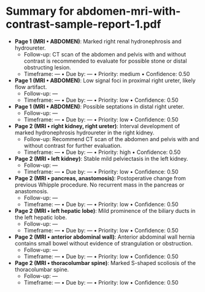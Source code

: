# Summary for abdomen-mri-with-contrast-sample-report-1.pdf

- **Page 1 (MRI • ABDOMEN)**: Marked right renal hydronephrosis and hydroureter.
  - Follow-up: CT scan of the abdomen and pelvis with and without contrast is recommended to evaluate for possible stone or distal obstructing lesion.
  - Timeframe: —  •  Due by: —  •  Priority: medium  •  Confidence: 0.50
- **Page 1 (MRI • ABDOMEN)**: Low signal foci in proximal right ureter, likely flow artifact.
  - Follow-up: —
  - Timeframe: —  •  Due by: —  •  Priority: low  •  Confidence: 0.50
- **Page 1 (MRI • ABDOMEN)**: Possible septations in distal right ureter.
  - Follow-up: —
  - Timeframe: —  •  Due by: —  •  Priority: low  •  Confidence: 0.50
- **Page 2 (MRI • right kidney, right ureter)**: Interval development of marked hydronephrosis hydroureter in the right kidney.
  - Follow-up: Recommend CT scan of the abdomen and pelvis with and without contrast for further evaluation.
  - Timeframe: —  •  Due by: —  •  Priority: high  •  Confidence: 0.50
- **Page 2 (MRI • left kidney)**: Stable mild pelviectasis in the left kidney.
  - Follow-up: —
  - Timeframe: —  •  Due by: —  •  Priority: low  •  Confidence: 0.50
- **Page 2 (MRI • pancreas, anastomosis)**: Postoperative change from previous Whipple procedure. No recurrent mass in the pancreas or anastomosis.
  - Follow-up: —
  - Timeframe: —  •  Due by: —  •  Priority: low  •  Confidence: 0.50
- **Page 2 (MRI • left hepatic lobe)**: Mild prominence of the biliary ducts in the left hepatic lobe.
  - Follow-up: —
  - Timeframe: —  •  Due by: —  •  Priority: low  •  Confidence: 0.50
- **Page 2 (MRI • anterior abdominal wall)**: Anterior abdominal wall hernia contains small bowel without evidence of strangulation or obstruction.
  - Follow-up: —
  - Timeframe: —  •  Due by: —  •  Priority: low  •  Confidence: 0.50
- **Page 2 (MRI • thoracolumbar spine)**: Marked S-shaped scoliosis of the thoracolumbar spine.
  - Follow-up: —
  - Timeframe: —  •  Due by: —  •  Priority: low  •  Confidence: 0.50